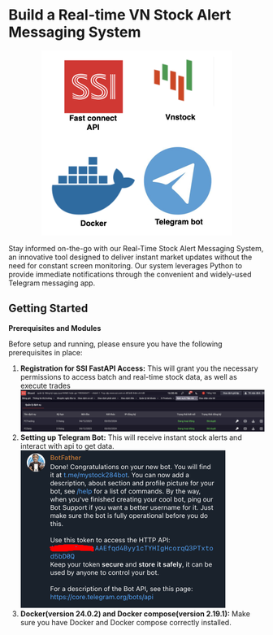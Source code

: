 # Build a Real-time VN Stock Alert Messaging System
<p align="center">
  <img src="doc/image/wallpaper.png" alt="Wallpaper">
</p>
Stay informed on-the-go with our Real-Time Stock Alert Messaging System, an innovative tool designed to deliver instant market updates without the need for constant screen monitoring. Our system leverages Python to provide immediate notifications through the convenient and widely-used Telegram messaging app.

## Getting Started

<b>Prerequisites and Modules</b>

Before setup and running, please ensure you have the following prerequisites in place:

1. <b>Registration for SSI FastAPI Access:</b> This will grant you the necessary permissions to access batch and real-time stock data, as well as execute trades
![ssi-permission](doc/image/ssi-api.png)
2. <b>Setting up Telegram Bot:</b> This will receive instant stock alerts and interact with api to get data.
![telegram-bot](doc/image/telegrambot-create.png)
3. <b>Docker(version 24.0.2) and Docker compose(version 2.19.1):</b> Make sure you have Docker and Docker compose correctly installed.



